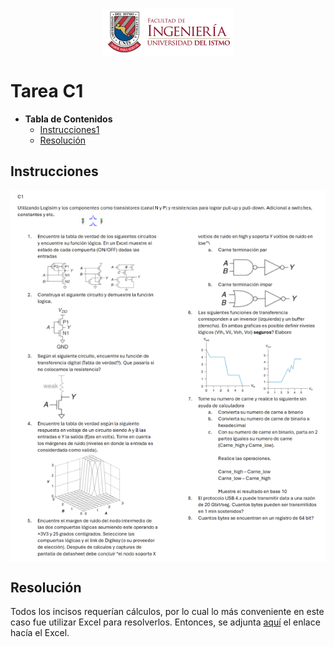 <p align="center">
  <img align="center" alt="logo" src="Images/FING_Logo.png">
</p>

# Tarea C1 #

* **Tabla de Contenidos**
  * [Instrucciones1](##Instrucciones)
  * [Resolución](##Resolución)

## Instrucciones
<p align="center">
  <img align="center" alt="imagen" src="Images/Captura de pantalla 2025-02-02 145047.png">
</p>

## Resolución
Todos los incisos requerían cálculos, por lo cual lo más conveniente en este caso fue utilizar Excel para resolverlos. Entonces, se adjunta [aquí](documents/VV_C1_2025_S1JPZE.xlsx) el enlace hacía el Excel.